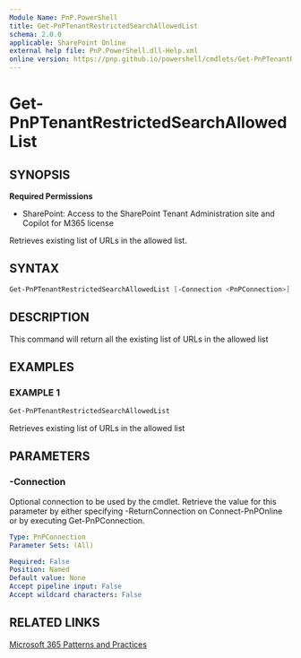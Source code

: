 ```yaml
---
Module Name: PnP.PowerShell
title: Get-PnPTenantRestrictedSearchAllowedList
schema: 2.0.0
applicable: SharePoint Online
external help file: PnP.PowerShell.dll-Help.xml
online version: https://pnp.github.io/powershell/cmdlets/Get-PnPTenantRestrictedSearchAllowedList.html
---
```

 
# Get-PnPTenantRestrictedSearchAllowedList

## SYNOPSIS

**Required Permissions**

* SharePoint: Access to the SharePoint Tenant Administration site and Copilot for M365 license

Retrieves existing list of URLs in the allowed list.

## SYNTAX

```powershell
Get-PnPTenantRestrictedSearchAllowedList [-Connection <PnPConnection>] 
```

## DESCRIPTION
This command will return all the existing list of URLs in the allowed list

## EXAMPLES

### EXAMPLE 1

```powershell
Get-PnPTenantRestrictedSearchAllowedList
```

Retrieves existing list of URLs in the allowed list

## PARAMETERS

### -Connection
Optional connection to be used by the cmdlet. Retrieve the value for this parameter by either specifying -ReturnConnection on Connect-PnPOnline or by executing Get-PnPConnection.

```yaml
Type: PnPConnection
Parameter Sets: (All)

Required: False
Position: Named
Default value: None
Accept pipeline input: False
Accept wildcard characters: False
```

## RELATED LINKS

[Microsoft 365 Patterns and Practices](https://aka.ms/m365pnp)